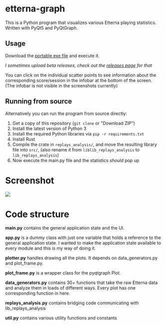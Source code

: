 # etterna-graph
This is a Python program that visualizes various Etterna playing statistics. Written with PyQt5 and PyQtGraph.

## Usage
Download the [portable exe file](https://github.com/kangalioo/etterna-graph/releases/download/latest/EtternaGraph.exe) and execute it.

*I sometimes upload beta releases, check out the [releases page](https://github.com/kangalioo/etterna-graph/releases) for that*

You can click on the individual scatter points to see information about the corresponding score/session in the infobar at the bottom of the screen. (The infobar is not visible in the screenshots currently)

## Running from source
Alternatively you can run the program from source directly:
1. Get a copy of this repository (`git clone` or "Download ZIP")
2. Install the latest version of Python 3
3. Install the required Python libraries via `pip -r requirements.txt`
4. Install Rust
4. Compile the crate in `replays_analysis/`, and move the resulting library file into `src/`, (also rename it from `liblib_replays_analysis` to `lib_replays_analysis`)
4. Now execute the main.py file and the statistics _should_ pop up

# Screenshot
![](https://imgur.com/h5GZRha.jpg)

# Code structure

**main.py** contains the general application state and the UI.

**app.py** is a dummy class with just one variable that holds a reference to the general application state. I wanted to make the application state available to every module and this is my way of doing it.

**plotter.py** handles drawing all the plots. It depends on data_generators.py and plot_frame.py.

**plot_frame.py** is a wrapper class for the pyqtgraph Plot.

**data_generators.py** contains 30+ functions that take the raw Etterna data and analyze them in loads of different ways. Every plot has one corresponding function in here.

**replays_analysis.py** contains bridging code communicating with lib_replays_analysis

**util.py** contains various utility functions and constants
